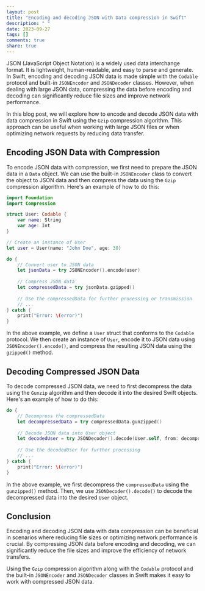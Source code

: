 ```yaml
---
layout: post
title: "Encoding and decoding JSON with Data compression in Swift"
description: " "
date: 2023-09-27
tags: []
comments: true
share: true
---
```


JSON (JavaScript Object Notation) is a widely used data interchange format. It is lightweight, human-readable, and easy to parse and generate. In Swift, encoding and decoding JSON data is made simple with the `Codable` protocol and built-in `JSONEncoder` and `JSONDecoder` classes. However, when dealing with large JSON data, compressing the data before encoding and decoding can significantly reduce file sizes and improve network performance. 

In this blog post, we will explore how to encode and decode JSON data with data compression in Swift using the `Gzip` compression algorithm. This approach can be useful when working with large JSON files or when optimizing network requests by reducing data transfer.

## Encoding JSON Data with Compression

To encode JSON data with compression, we first need to prepare the JSON data in a `Data` object. We can use the built-in `JSONEncoder` class to convert the object to JSON data and then compress the data using the `Gzip` compression algorithm. Here's an example of how to do this:

```swift
import Foundation
import Compression

struct User: Codable {
    var name: String
    var age: Int
}

// Create an instance of User
let user = User(name: "John Doe", age: 30)

do {
    // Convert user to JSON data
    let jsonData = try JSONEncoder().encode(user)
    
    // Compress JSON data
    let compressedData = try jsonData.gzipped()
    
    // Use the compressedData for further processing or transmission
    // ...
} catch {
    print("Error: \(error)")
}
```

In the above example, we define a `User` struct that conforms to the `Codable` protocol. We then create an instance of `User`, encode it to JSON data using `JSONEncoder().encode()`, and compress the resulting JSON data using the `gzipped()` method.

## Decoding Compressed JSON Data

To decode compressed JSON data, we need to first decompress the data using the `Gunzip` algorithm and then decode it into the desired Swift objects. Here's an example of how to do this:

```swift
do {
    // Decompress the compressedData
    let decompressedData = try compressedData.gunzipped()
    
    // Decode JSON data into User object
    let decodedUser = try JSONDecoder().decode(User.self, from: decompressedData)
    
    // Use the decodedUser for further processing
    // ...
} catch {
    print("Error: \(error)")
}
```

In the above example, we first decompress the `compressedData` using the `gunzipped()` method. Then, we use `JSONDecoder().decode()` to decode the decompressed data into the desired `User` object.

## Conclusion

Encoding and decoding JSON data with data compression can be beneficial in scenarios where reducing file sizes or optimizing network performance is crucial. By compressing JSON data before encoding and decoding, we can significantly reduce the file sizes and improve the efficiency of network transfers.

Using the `Gzip` compression algorithm along with the `Codable` protocol and the built-in `JSONEncoder` and `JSONDecoder` classes in Swift makes it easy to work with compressed JSON data.